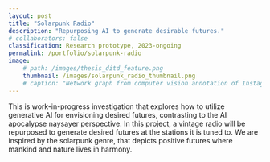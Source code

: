 ```yaml
---
layout: post
title: "Solarpunk Radio"
description: "Repurposing AI to generate desirable futures."
# collaborators: false
classification: Research prototype, 2023-ongoing
permalink: /portfolio/solarpunk-radio
image:
    # path: /images/thesis_ditd_feature.png
    thumbnail: /images/solarpunk_radio_thumbnail.png
    # caption: "Network graph from computer vision annotation of Instagram pictures of Industrial Design faculty at TU Delft."
---
```


This is work-in-progress investigation that explores how to utilize generative AI for envisioning desired futures, contrasting to the AI apocalypse naysayer perspective. In this project, a vintage radio will be repurposed to generate desired futures at the stations it is tuned to. We are inspired by the solarpunk genre, that depicts positive futures where mankind and nature lives in harmony.